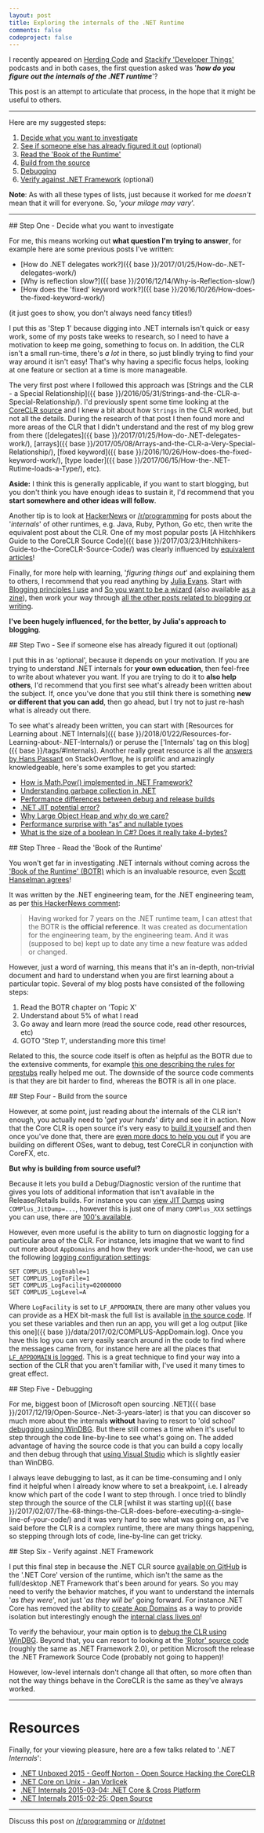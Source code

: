 ```yaml
---
layout: post
title: Exploring the internals of the .NET Runtime
comments: false
codeproject: false
---
```


I recently appeared on [Herding Code](http://herdingcode.com/herding-code-228-matt-warren-on-net-internals-and-open-source-contributions/) and [Stackify 'Developer Things'](https://stackify.com/developer-things-5-benchmarkdotnet/) podcasts and in both cases, the first question asked was '***how do you figure out the internals of the .NET runtime***'?

This post is an attempt to articulate that process, in the hope that it might be useful to others.

----

Here are my suggested steps:

1. [Decide what you want to investigate](#decide)
2. [See if someone else has already figured it out](#double-check) (optional)
3. [Read the 'Book of the Runtime'](#botr)
4. [Build from the source](#build-from-source)
5. [Debugging](#debugging)
6. [Verify against .NET Framework](#verify-net-framework) (optional)

**Note**: As with all these types of lists, just because it worked for me *doesn't* mean that it will for everyone. So, '*your milage may vary*'.

----

<span id="decide"/>
## Step One - Decide what you want to investigate

For me, this means working out **what question I'm trying to answer**, for example here are some previous posts I've written:

- [How do .NET delegates work?]({{ base }}/2017/01/25/How-do-.NET-delegates-work/)
- [Why is reflection slow?]({{ base }}/2016/12/14/Why-is-Reflection-slow/)
- [How does the 'fixed' keyword work?]({{ base }}/2016/10/26/How-does-the-fixed-keyword-work/)

(it just goes to show, you don't always need fancy titles!)

I put this as 'Step 1' because digging into .NET internals isn't quick or easy work, some of my posts take weeks to research, so I need to have a motivation to keep me going, something to focus on. In addition, the CLR isn't a small run-time, there's *a lot* in there, so just blindly trying to find your way around it isn't easy! That's why having a specific focus helps, looking at one feature or section at a time is more manageable.

The very first post where I followed this approach was [Strings and the CLR - a Special Relationship]({{ base }}/2016/05/31/Strings-and-the-CLR-a-Special-Relationship/). I'd previously spent some time looking at the [CoreCLR source](https://github.com/dotnet/coreclr) and I knew a bit about how `Strings` in the CLR worked, but not all the details. During the research of that post I then found more and more areas of the CLR that I didn't understand and the rest of my blog grew from there ([delegates]({{ base }}/2017/01/25/How-do-.NET-delegates-work/), [arrays]({{ base }}/2017/05/08/Arrays-and-the-CLR-a-Very-Special-Relationship/), [fixed keyword]({{ base }}/2016/10/26/How-does-the-fixed-keyword-work/), [type loader]({{ base }}/2017/06/15/How-the-.NET-Rutime-loads-a-Type/), etc).

**Aside:** I think this is generally applicable, if you want to start blogging, but you don't think you have enough ideas to sustain it, I'd recommend that you **start somewhere and other ideas will follow**.

Another tip is to look at [HackerNews](https://news.ycombinator.com/) or [/r/programming](https://www.reddit.com/r/programming/) for posts about the '*internals*' of other runtimes, e.g. Java, Ruby, Python, Go etc, then write the equivalent post about the CLR. One of my most popular posts [A Hitchhikers Guide to the CoreCLR Source Code]({{ base }}/2017/03/23/Hitchhikers-Guide-to-the-CoreCLR-Source-Code/) was clearly influenced by [equivalent articles](https://hn.algolia.com/?query=hitchhikers%20guide%20to&sort=byPopularity&prefix=false&page=0&dateRange=all&type=story)!

Finally, for more help with learning, '*figuring things out*' and explaining them to others, I recommend that you read anything by [Julia Evans](https://twitter.com/b0rk). Start with [Blogging principles I use](https://jvns.ca/blog/2017/03/20/blogging-principles/) and [So you want to be a wizard](https://jvns.ca/blog/so-you-want-to-be-a-wizard/) (also available [as a zine](https://twitter.com/b0rk/status/941901614796943361?lang=en)), then work your way through [all the other posts related to blogging or writing](https://jvns.ca/).

**I've been hugely influenced, for the better, by Julia's approach to blogging**.

<script async class="speakerdeck-embed" data-slide="7" data-id="b32f2c13a1644e898379ac77e6ae73fb" data-ratio="1.49926793557833" src="//speakerdeck.com/assets/embed.js"></script>

<span id="double-check"/>
## Step Two - See if someone else has already figured it out (optional)

I put this in as 'optional', because it depends on your motivation. If you are trying to understand .NET internals for **your own education**, then feel-free to write about whatever you want. If you are trying to do it to **also help others**, I'd recommend that you first see what's already been written about the subject. If, once you've done that you still think there is something **new or different that you can add**, then go ahead, but I try not to just re-hash what is already out there.

To see what's already been written, you can start with [Resources for Learning about .NET Internals]({{ base }}/2018/01/22/Resources-for-Learning-about-.NET-Internals/) or peruse the ['Internals' tag on this blog]({{ base }}/tags/#Internals). Another really great resource is all the [answers by Hans Passant](https://stackoverflow.com/users/17034/hans-passant?tab=answers) on StackOverflow, he is prolific and amazingly knowledgeable, here's some examples to get you started:

- [How is Math.Pow() implemented in .NET Framework?](https://stackoverflow.com/questions/8870442/how-is-math-pow-implemented-in-net-framework/8870593#8870593)
- [Understanding garbage collection in .NET](https://stackoverflow.com/questions/17130382/understanding-garbage-collection-in-net/17131389#17131389)
- [Performance differences between debug and release builds](https://stackoverflow.com/questions/4043821/performance-differences-between-debug-and-release-builds/4045073#4045073)
- [.NET JIT potential error?](https://stackoverflow.com/questions/2056948/net-jit-potential-error/2057228#2057228)
- [Why Large Object Heap and why do we care?](https://stackoverflow.com/questions/8951836/why-large-object-heap-and-why-do-we-care/8953503#8953503)
- [Performance surprise with “as” and nullable types](https://stackoverflow.com/questions/1583050/performance-surprise-with-as-and-nullable-types/3076525#3076525)
- [What is the size of a boolean In C#? Does it really take 4-bytes?](https://stackoverflow.com/questions/28514373/what-is-the-size-of-a-boolean-in-c-does-it-really-take-4-bytes/28515361#28515361)

<span id="botr"/>
## Step Three - Read the 'Book of the Runtime'

You won't get far in investigating .NET internals without coming across the ['Book of the Runtime' (BOTR)](https://github.com/dotnet/coreclr/tree/master/Documentation/botr) which is an invaluable resource, even [Scott Hanselman agrees](https://www.hanselman.com/blog/TheBookOfTheRuntimeTheInternalsOfTheNETRuntimeThatYouWontFindInTheDocumentation.aspx)!

It was written by the .NET engineering team, for the .NET engineering team, as per [this HackerNews comment](https://news.ycombinator.com/item?id=15358571):

> Having worked for 7 years on the .NET runtime team, I can attest that the BOTR is **the official reference**. It was created as documentation for the engineering team, by the engineering team. And it was (supposed to be) kept up to date any time a new feature was added or changed.

However, just a word of warning, this means that it's an in-depth, non-trivial document and hard to understand when you are first learning about a particular topic. Several of my blog posts have consisted of the following steps:

1. Read the BOTR chapter on 'Topic X'
2. Understand about 5% of what I read
3. Go away and learn more (read the source code, read other resources, etc)
4. GOTO 'Step 1', understanding more this time!

Related to this, the source code itself is often as helpful as the BOTR due to the extensive comments, for example [this one describing the rules for prestubs](https://github.com/dotnet/coreclr/blob/release/2.0.0/src/inc/corinfo.h#L1426-L1514) really helped me out. The downside of the source code comments is that they are bit harder to find, whereas the BOTR is all in one place.

<span id="build-from-source"/>
## Step Four - Build from the source

However, at some point, just reading about the internals of the CLR isn't enough, you actually need to '*get your hands*' dirty and see it in action. Now that the Core CLR is open source it's very easy to [build it yourself](https://github.com/dotnet/coreclr#building-the-repository) and then once you've done that, there are [even more docs to help you out](https://github.com/dotnet/coreclr/tree/master/Documentation/building) if you are building on different OSes, want to debug, test CoreCLR in conjunction with CoreFX, etc.

**But why is building from source useful?**

Because it lets you build a Debug/Diagnostic version of the runtime that gives you lots of additional information that isn't available in the Release/Retails builds. For instance you can [view JIT Dumps](https://github.com/dotnet/coreclr/blob/master/Documentation/building/viewing-jit-dumps.md#setting-configuration-variables) using `COMPlus_JitDump=...`, however this is just one of many `COMPlus_XXX` settings you can use, there are [100's available](https://github.com/dotnet/coreclr/blob/master/Documentation/project-docs/clr-configuration-knobs.md).

However, even more useful is the ability to turn on diagnostic logging for a particular area of the CLR. For instance, lets imagine that we want to find out more about `AppDomains` and how they work under-the-hood, we can use the following [logging configuration settings](https://github.com/dotnet/coreclr/blob/master/Documentation/project-docs/clr-configuration-knobs.md#log-configuration-knobs):

```
SET COMPLUS_LogEnable=1
SET COMPLUS_LogToFile=1
SET COMPLUS_LogFacility=02000000
SET COMPLUS_LogLevel=A
```

Where `LogFacility` is set to `LF_APPDOMAIN`, there are many other values you can provide as a HEX bit-mask the full list is available [in the source code](https://github.com/dotnet/coreclr/blob/master/src/inc/loglf.h). If you set these variables and then run an app, you will get a log output [like this one]({{ base }}/data/2017/02/COMPLUS-AppDomain.log). Once you have this log you can very easily search around in the code to find where the messages came from, for instance here are all the places that [`LF_APPDOMAIN` is logged](https://github.com/dotnet/coreclr/search?utf8=%E2%9C%93&q=LF_APPDOMAIN&type=). This is a great technique to find your way into a section of the CLR that you aren't familiar with, I've used it many times to great effect.

<span id="debugging"/>
## Step Five - Debugging

For me, biggest boon of [Microsoft open sourcing .NET]({{ base }}/2017/12/19/Open-Source-.Net-3-years-later) is that you can discover so much more about the internals **without** having to resort to 'old school' [debugging using WinDBG](https://docs.microsoft.com/en-us/windows-hardware/drivers/debugger/getting-started-with-windbg). But there still comes a time when it's useful to step through the code line-by-line to see what's going on. The added advantage of having the source code is that you can build a copy locally and then debug through that [using Visual Studio](https://github.com/dotnet/coreclr/blob/master/Documentation/building/debugging-instructions.md) which is slightly easier than WinDBG.

I always leave debugging to last, as it can be time-consuming and I only find it helpful when I already know where to set a breakpoint, i.e. I already know which part of the code I want to step through. I once tried to blindly step through the source of the CLR [whilst it was starting up]({{ base }}/2017/02/07/The-68-things-the-CLR-does-before-executing-a-single-line-of-your-code/) and it was very hard to see what was going on, as I've said before the CLR is a complex runtime, there are many things happening, so stepping through lots of code, line-by-line can get tricky.

<span id="verify-net-framework"/>
## Step Six - Verify against .NET Framework

I put this final step in because the .NET CLR source [available on GitHub](https://github.com/dotnet/coreclr) is the '.NET Core' version of the runtime, which isn't the same as the full/desktop .NET Framework that's been around for years. So you may need to verify the behavior matches, if you want to understand the internals '*as they were*', not just '*as they will be*' going forward. For instance .NET Core has removed the ability to [create App Domains](https://github.com/dotnet/corefx/blob/master/Documentation/project-docs/porting.md#app-domains) as a way to provide isolation but interestingly enough the [internal class lives on](https://github.com/dotnet/coreclr/blob/master/src/vm/appdomain.cpp)!

To verify the behaviour, your main option is to [debug the CLR using WinDBG](https://docs.microsoft.com/en-us/windows-hardware/drivers/debugger/getting-started-with-windbg). Beyond that, you can resort to looking at the ['Rotor' source code](https://msdn.microsoft.com/en-us/library/cc749640.aspx) (roughly the same as .NET Framework 2.0), or petition Microsoft the release the .NET Framework Source Code (probably not going to happen)!

However, low-level internals don't change all that often, so more often than not the way things behave in the CoreCLR is the same as they've always worked.

----

# Resources

Finally, for your viewing pleasure, here are a few talks related to '*.NET Internals*':

- [.NET Unboxed 2015 - Geoff Norton - Open Source Hacking the CoreCLR](https://www.youtube.com/watch?v=iQRVJHab4MM)
- [.NET Core on Unix - Jan Vorlicek](https://www.youtube.com/watch?v=JNmUz7C1usM)
- [.NET Internals 2015-03-04: .NET Core & Cross Platform](https://channel9.msdn.com/Blogs/dotnet/NET-Foundations-2015-03-04)
- [.NET Internals 2015-02-25: Open Source](https://channel9.msdn.com/Blogs/dotnet/NET-Foundations-2015-02-25)

----

Discuss this post on [/r/programming](https://www.reddit.com/r/programming/comments/86opzw/exploring_the_internals_of_the_net_runtime/) or [/r/dotnet](https://www.reddit.com/r/dotnet/comments/86opun/exploring_the_internals_of_the_net_runtime/)
